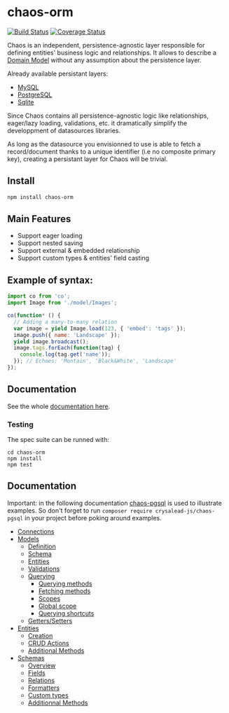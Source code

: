 # chaos-orm

[![Build Status](https://travis-ci.org/crysalead-js/chaos-orm.png?branch=master)](https://travis-ci.org/crysalead-js/chaos-orm)
[![Coverage Status](https://coveralls.io/repos/crysalead-js/chaos-orm/badge.svg)](https://coveralls.io/r/crysalead-js/chaos-orm)

Chaos is an independent, persistence-agnostic layer responsible for defining entities' business logic and relationships. It allows to describe a [Domain Model](https://en.wikipedia.org/wiki/Domain_model) without any assumption about the persistence layer.

Already available persistant layers:

* [MySQL](https://github.com/crysalead-js/chaos-mysql)
* [PostgreSQL](https://github.com/crysalead-js/chaos-postgresql)
* [Sqlite](https://github.com/crysalead-js/chaos-sqlite)

Since Chaos contains all persistence-agnostic logic like relationships, eager/lazy loading, validations, etc. it dramatically simplify the developpment of datasources libraries.

As long as the datasource you envisionned to use is able to fetch a record/document thanks to a unique identifier (i.e no composite primary key), creating a persistant layer for Chaos will be trivial.

## Install

```bash
npm install chaos-orm
```

## Main Features

* Support eager loading
* Support nested saving
* Support external & embedded relationship
* Support custom types & entities' field casting

## Example of syntax:

```js
import co from 'co';
import Image from './model/Images';

co(function* () {
  // Adding a many-to-many relation
  var image = yield Image.load(123, { 'embed': 'tags' });
  image.push({ name: 'Landscape' });
  yield image.broadcast();
  image.tags.forEach(function(tag) {
    console.log(tag.get('name'));
  }); // Echoes: 'Montain', 'Black&White', 'Landscape'
});
```

## Documentation

See the whole [documentation here](http://chaos-orm.readthedocs.org/en/latest).

### Testing

The spec suite can be runned with:

```
cd chaos-orm
npm install
npm test
```

## Documentation

Important: in the following documentation [chaos-pgsql](https://github.com/crysalead-js/chaos-pgsql) is used to illustrate examples. So don't forget to run `composer require crysalead-js/chaos-pgsql` in your project before poking around examples.

* [Connections](connections.md)
* [Models](models.md)
  * [Definition](models.md#definition)
  * [Schema](models.md#schema)
  * [Entities](models.md#entities)
  * [Validations](models.md#validations)
  * [Querying](models.md#Querying)
    * [Querying methods](models.md#querying_methods)
    * [Fetching methods](models.md#fetching_methods)
    * [Scopes](models.md#Scopes)
    * [Global scope](models.md#global_scope)
    * [Querying shortcuts](models.md#querying_shortcuts)
  * [Getters/Setters](models.md#getters_getters)
* [Entities](entities.md)
  * [Creation](entities.md#creation)
  * [CRUD Actions](entities.md#crud)
  * [Additional Methods](entities.md#methods)
* [Schemas](schemas.md)
  * [Overview](schemas.md#overview)
  * [Fields](schemas.md#fields)
  * [Relations](schemas.md#relations)
  * [Formatters](schemas.md#formatters)
  * [Custom types](schemas.md#types)
  * [Additionnal Methods](schemas.md#methods)
